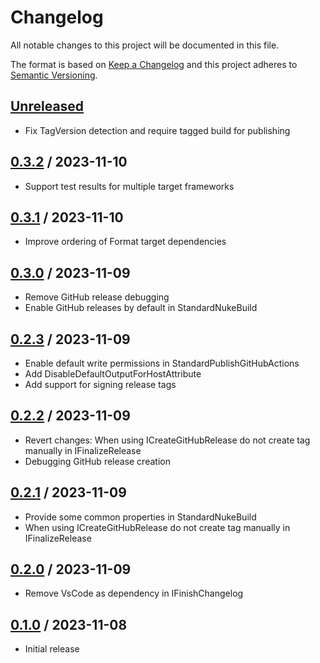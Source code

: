 # Changelog
All notable changes to this project will be documented in this file.

The format is based on [Keep a Changelog](http://keepachangelog.com/en/1.0.0/)
and this project adheres to [Semantic Versioning](http://semver.org/spec/v2.0.0.html).

## [Unreleased]
- Fix TagVersion detection and require tagged build for publishing

## [0.3.2] / 2023-11-10
- Support test results for multiple target frameworks

## [0.3.1] / 2023-11-10
- Improve ordering of Format target dependencies

## [0.3.0] / 2023-11-09
- Remove GitHub release debugging
- Enable GitHub releases by default in StandardNukeBuild

## [0.2.3] / 2023-11-09
- Enable default write permissions in StandardPublishGitHubActions
- Add DisableDefaultOutputForHostAttribute
- Add support for signing release tags

## [0.2.2] / 2023-11-09
- Revert changes: When using ICreateGitHubRelease do not create tag manually in IFinalizeRelease
- Debugging GitHub release creation

## [0.2.1] / 2023-11-09
- Provide some common properties in StandardNukeBuild
- When using ICreateGitHubRelease do not create tag manually in IFinalizeRelease

## [0.2.0] / 2023-11-09
- Remove VsCode as dependency in IFinishChangelog

## [0.1.0] / 2023-11-08
- Initial release

[Unreleased]: https://github.com/vipentti/Vipentti.Nuke.Components/compare/0.3.2...HEAD
[0.3.2]: https://github.com/vipentti/Vipentti.Nuke.Components/compare/0.3.1...0.3.2
[0.3.1]: https://github.com/vipentti/Vipentti.Nuke.Components/compare/0.3.0...0.3.1
[0.3.0]: https://github.com/vipentti/Vipentti.Nuke.Components/compare/0.2.3...0.3.0
[0.2.3]: https://github.com/vipentti/Vipentti.Nuke.Components/compare/0.2.2...0.2.3
[0.2.2]: https://github.com/vipentti/Vipentti.Nuke.Components/compare/0.2.1...0.2.2
[0.2.1]: https://github.com/vipentti/Vipentti.Nuke.Components/compare/0.2.0...0.2.1
[0.2.0]: https://github.com/vipentti/Vipentti.Nuke.Components/compare/0.1.0...0.2.0
[0.1.0]: https://github.com/vipentti/Vipentti.Nuke.Components/tree/0.1.0
